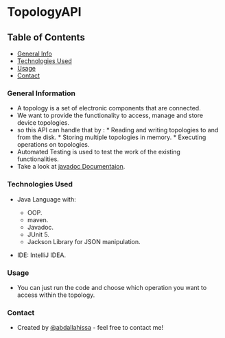 # TopologyAPI


## Table of Contents
* [General Info](#general-information)
* [Technologies Used](#technologies-used)
* [Usage](#usage)
* [Contact](#contact)




### General Information

- A topology is a set of electronic components that are connected.
- We want to provide the functionality to access, manage and store device topologies.
-  so this API can handle that by :
          * Reading and writing topologies to and from the disk.
          * Storing multiple topologies in memory.
          * Executing operations on topologies.
- Automated Testing is used to test the work of the existing functionalities.
- Take a look at [javadoc Documentaion]().


### Technologies Used

- Java Language with: 
    * OOP.
    * maven.
    * Javadoc.
    * JUnit 5.
    * Jackson Library for JSON manipulation.
  
- IDE: IntelliJ IDEA.


### Usage

- You can just run the code and choose which operation you want to access within the topology.


### Contact
- Created by [@abdallahissa](https://www.linkedin.com/in/abdallaissa/) - feel free to contact me!

